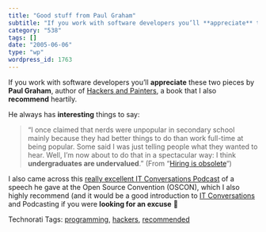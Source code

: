 ```yaml
---
title: "Good stuff from Paul Graham"
subtitle: "If you work with software developers you’ll **appreciate** these two pieces by **Paul Graham**, auth..."
category: "538"
tags: []
date: "2005-06-06"
type: "wp"
wordpress_id: 1763
---
```

If you work with software developers you’ll **appreciate** these two pieces by **Paul Graham**, author of [Hackers and Painters](http://www.paulgraham.com/hp.html), a book that I also **recommend** heartily. 

He always has **interesting** things to say:

> “I once claimed that nerds were unpopular in secondary school mainly because they had better things to do than work full-time at being popular. Some said I was just telling people what they wanted to hear. Well, I’m now about to do that in a spectacular way: I think **undergraduates are undervalued**.” (From “[Hiring is obsolete](http://www.paulgraham.com/hiring.html)“)

I also came across this [really excellent IT Conversations Podcast](http://www.itconversations.com/shows/detail188.html) of a speech he gave at the Open Source Convention (OSCON), which I also highly recommend (and it would be a good introduction to [IT Conversations](http://www.itconversations.com/index.html) and Podcasting if you were **looking for an excuse** 🙂

Technorati Tags: [programming](http://technorati.com/tag/programming), [hackers](http://technorati.com/tag/hackers), [recommended](http://technorati.com/tag/recommended)